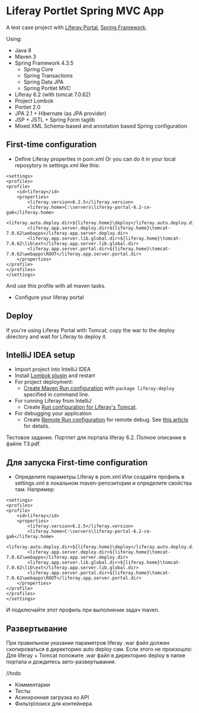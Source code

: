 # Liferay Portlet Spring MVC App

A test case project with [Liferay Portal](https://www.liferay.com/), [Spring Framework](https://spring.io/).

Using:
* Java 8
* Maven 3
* Spring Framework 4.3.5
  * Spring Core
  * Spring Transactions
  * Spring Data JPA
  * Spring Portlet MVC
* Liferay 6.2 (with tomcat 7.0.62)
* Project Lombok
* Portlet 2.0
* JPA 2.1 + Hibernate (as JPA provider)
* JSP + JSTL + Spring Form taglib
* Mixed XML Schema-based and annotation based Spring configuration

First-time configuration
-----
* Define Liferay properties in pom.xml
Or you can do it in your local reposytory in settings.xml like this:
```
<settings>
<profiles>
<profile>
	<id>liferay</id>
	<properties>
		<liferay.version>6.2.5</liferay.version>
		<liferay.home>C:\servers\liferay-portal-6.2-ce-ga6</liferay.home>
		<liferay.auto.deploy.dir>${liferay.home}\deploy</liferay.auto.deploy.dir>
		<liferay.app.server.deploy.dir>${liferay.home}\tomcat-7.0.62\webapps</liferay.app.server.deploy.dir>
		<liferay.app.server.lib.global.dir>${liferay.home}\tomcat-7.0.62\lib\ext</liferay.app.server.lib.global.dir>
		<liferay.app.server.portal.dir>${liferay.home}\tomcat-7.0.62\webapps\ROOT</liferay.app.server.portal.dir>
	</properties>
</profile>
</profiles>
</settings>
```
And use this profile with all maven tasks.

* Configure your liferay portal

Deploy
------
If you're using Liferay Portal with Tomcat, copy the war to the deploy directory and wait for Liferay to deploy it. 

IntelliJ IDEA setup
------
* Import project into IntelliJ IDEA
* Install [Lombok plugin](https://plugins.jetbrains.com/idea/plugin/6317-lombok-plugin) and restart
* For project deployment:
  * [Create Maven Run configuration](https://www.jetbrains.com/help/idea/2016.3/creating-and-editing-run-debug-configurations.html) with `package liferay:deploy` specified in command line.
* For running Liferay from IntelliJ
  * Create [Run configuration for Liferay's Tomcat](https://web.liferay.com/community/wiki/-/wiki/Main/Running+Liferay+from+IntelliJ/maximized#section-Running+Liferay+from+IntelliJ-Liferay+on+Tomcat).
* For debugging your application
  * Create [Remote Run configuration](https://www.jetbrains.com/help/idea/2016.3/run-debug-configuration-remote.html) for remote debug. See [this article](http://blog.trifork.com/2014/07/14/how-to-remotely-debug-application-running-on-tomcat-from-within-intellij-idea/) for details.


Тестовое задание. Портлет для портала liferay 6.2. Полное описание в файле ТЗ.pdf.


Для запуска
First-time configuration
-----
* Определите параметры Liferay в pom.xml
Или создайте профиль в settings.xml в локальном maven-репозитории и определите свойства там. Например:

```
<settings>
<profiles>
<profile>
	<id>liferay</id>
	<properties>
		<liferay.version>6.2.5</liferay.version>
		<liferay.home>C:\servers\liferay-portal-6.2-ce-ga6</liferay.home>
		<liferay.auto.deploy.dir>${liferay.home}\deploy</liferay.auto.deploy.dir>
		<liferay.app.server.deploy.dir>${liferay.home}\tomcat-7.0.62\webapps</liferay.app.server.deploy.dir>
		<liferay.app.server.lib.global.dir>${liferay.home}\tomcat-7.0.62\lib\ext</liferay.app.server.lib.global.dir>
		<liferay.app.server.portal.dir>${liferay.home}\tomcat-7.0.62\webapps\ROOT</liferay.app.server.portal.dir>
	</properties>
</profile>
</profiles>
</settings>
```
И подключайте этот профиль при выполнении задач maven.

Развертывание
------
При правильном указании параметров liferay .war файл должен скопироваться в директорию auto deploy сам.
Если этого не произошло:
Для liferay + Tomcat положите .war файл в директорию deploy в папке портала и дождитесь авто-развертывания.

//todo 
* Комментарии
* Тесты
* Асинхронная загрузка из API
* Фильтр\поиск для контейнера

